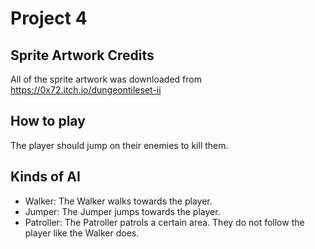 # Project 4

## Sprite Artwork Credits
All of the sprite artwork was downloaded from https://0x72.itch.io/dungeontileset-ii

## How to play
The player should jump on their enemies to kill them.

## Kinds of AI
- Walker: The Walker walks towards the player.
- Jumper: The Jumper jumps towards the player.
- Patroller: The Patroller patrols a certain area. They do not follow the player like the Walker does.
